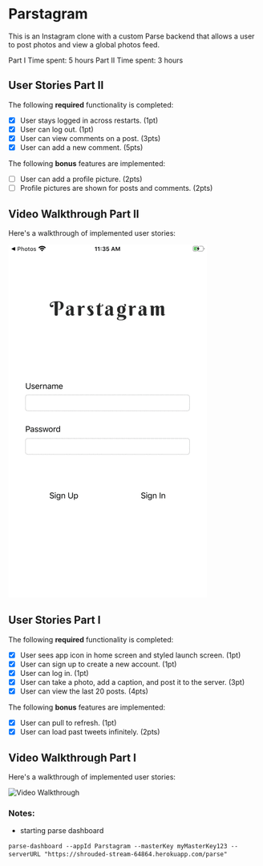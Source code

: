 # Parstagram 

This is an Instagram clone with a custom Parse backend that allows a user to post photos and view a global photos feed.

Part I Time spent: 5 hours 
Part II Time spent: 3 hours 

## User Stories Part II

The following **required** functionality is completed:

- [x] User stays logged in across restarts. (1pt)
- [x] User can log out. (1pt)
- [x] User can view comments on a post. (3pts)
- [x] User can add a new comment. (5pts)

The following **bonus** features are implemented:

- [ ] User can add a profile picture. (2pts)
- [ ] Profile pictures are shown for posts and comments. (2pts)

## Video Walkthrough Part II

Here's a walkthrough of implemented user stories:

<img src='./parstagramDemo2.gif' title='Video Walkthrough' width='' alt='Video Walkthrough' />

## User Stories Part I

The following **required** functionality is completed:

- [X] User sees app icon in home screen and styled launch screen. (1pt)
- [X] User can sign up to create a new account. (1pt)
- [X] User can log in. (1pt)
- [X] User can take a photo, add a caption, and post it to the server. (3pt)
- [X] User can view the last 20 posts. (4pts)

The following **bonus** features are implemented:

- [X] User can pull to refresh. (1pt)
- [X] User can load past tweets infinitely. (2pts)

## Video Walkthrough Part I

Here's a walkthrough of implemented user stories:

<img src='./parstagramDemo1.gif' title='Video Walkthrough' width='' alt='Video Walkthrough' />

### Notes:

- starting parse dashboard 

```
parse-dashboard --appId Parstagram --masterKey myMasterKey123 --serverURL "https://shrouded-stream-64864.herokuapp.com/parse"
```